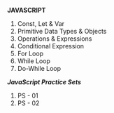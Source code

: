 <b>JAVASCRIPT</b>

<ol>
  <li>Const, Let & Var</li>
  <li>Primitive Data Types & Objects</li>
  <li>Operations & Expressions</li>
  <li>Conditional Expression</li>
  <li>For Loop</li>
  <li>While Loop</li>
  <li>Do-While Loop</li>
</ol>


<b><i>JavaScript Practice Sets</i></b>

<ol>
  <li>PS - 01</li>
  <li>PS - 02</li>
</ol>
